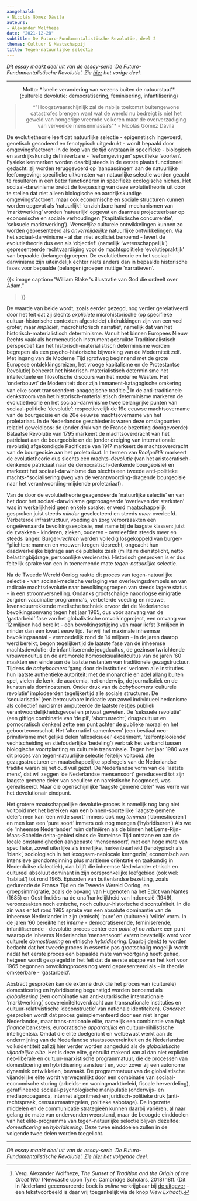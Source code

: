 ```yaml
---
aangehaald:
- Nicolás Gómez Dávila
auteurs:
- Alexander Wolfheze
date: "2021-12-28"
subtitle: De Futuro-Fundamentalistische Revolutie, deel 2
themas: Cultuur & Maatschappij
title: Tegen-natuurlijke selectie
---
```



_Dit essay maakt deel uit van de essay-serie 'De Futuro-Fundamentalistische Revolutie'. Zie [hier](https://reactionair.nl/artikelen/devolutie-theorie/) het vorige deel._

---


<p style="text-align: center;">
Motto: *‘snelle verandering van wezens buiten de natuurstaat’*<br>
(culturele devolutie: democratisering, feminisering, infantilisering)
</p>

<blockquote style="text-align: center;">
<p>*"Hoogstwaarschijnlijk zal de nabije toekomst buitengewone catastrofes brengen want wat de wereld nu bedreigt is niet het geweld van hongerige vreemde volkeren maar de oververzadiging van verveelde mensenmassa’s"* - Nicolás Gómez Dávila</p>
</blockquote>

De evolutietheorie leert dat natuurlijke selectie - epigenetisch ingevoerd, genetisch gecodeerd en fenotypisch uitgedrukt - wordt bepaald door omgevingsfactoren: in de loop van de tijd ontstaan in specifieke - biologisch en aardrijkskundig definieerbare - ‘leefomgevingen’ specifieke ‘soorten’. Fysieke kenmerken worden daarbij steeds in de eerste plaats functioneel gedacht: zij worden teruggevoerd op ‘aanpassingen’ aan de natuurlijke leefomgeving: specifieke uitkomsten van natuurlijke selectie worden geacht te resulteren in een beter functioneren in specifieke ecologische niches. Het sociaal-darwinisme breidt de toepassing van deze evolutietheorie uit door te stellen dat niet alleen biologische en aardrijkskundige omgevingsfactoren, maar ook economische en sociale structuren kunnen worden opgevat als ‘natuurlijk’: ‘onzichtbare hand’ mechanismen van ‘marktwerking’ worden ‘natuurlijk’ opgevat en daarmee projecteerbaar op economische en sociale verhoudingen (‘kapitalistische concurrentie’, ‘seksuele marktwerking’). _Wenselijke_ culturele ontwikkelingen kunnen zo worden gepresenteerd als _onvermijdelijke_ natuurlijke ontwikkelingen. Via het sociaal-darwinisme - al dan niet expliciet benoemd - levert de evolutietheorie dus een als ‘objectief’ (namelijk ‘wetenschappelijk’) gepresenteerde rechtvaardiging voor de machtspolitieke ‘evolutiepraktijk’ van bepaalde (belangen)groepen. De evolutietheorie en het sociaal-darwinisme zijn uiteindelijk echter niets anders dan in bepaalde historische fases voor bepaalde (belangen)groepen nuttige ‘narratieven’.

{{< image
	caption="William Blake 's illustratie van God die ordeelt over Adam."
>}}

De waarde van beide wordt, zoals eerder gezegd, nog verder gerelativeerd door het feit dat zij slechts _expliciete_ microhistorische (op specifieke cultuur-historische contexten afgestelde) uitdrukkingen zijn van een veel groter, maar _impliciet_, macrohistorisch narratief, namelijk dat van het historisch-materialistisch determinisme. Vanuit het binnen Europees Nieuw Rechts vaak als hermeneutisch instrument gebruikte Traditionalistisch perspectief kan het historisch-materialistisch determinisme worden begrepen als een psycho-historische bijwerking van de Moderniteit zelf. Met ingang van de Moderne Tijd (grofweg beginnend met de grote Europese ontdekkingsreizen, het vroege kapitalisme en de Protestantse Revolutie) beheerst het historisch-materialistisch determinisme het intellectuele en filosofische discours van het moderne Westen. Het ‘onderbouwt’ de Moderniteit door zijn immanent-katagogische omkering van elke soort transcendent-anagogische traditie.[^1] In de anti-traditionele denkstroom van het historisch-materialistisch determinisme markeren de evolutietheorie en het sociaal-darwinisme twee belangrijke punten van sociaal-politieke ‘devolutie’: respectievelijk de 19e eeuwse machtsovername van de bourgeoisie en de 20e eeuwse machtsovername van het proletariaat. In de Nederlandse geschiedenis waren deze omslagpunten relatief geweldloos: de (onder druk van de Franse bezetting doorgevoerde) Bataafse Revolutie van 1795 markeert de machtsoverdracht van het patriciaat aan de bourgeoisie en de (onder dreiging van internationale revolutie) afgekondigde Pacificatie van 1917 markeert de machtsoverdracht van de bourgeoisie aan het proletariaat. In termen van _Realpolitik_ markeert de evolutietheorie dus slechts een machts-*devolutie* (van het aristocratisch-denkende patriciaat naar de democratisch-denkende bourgeoisie) en markeert het sociaal-darwinisme dus slechts een tweede anti-politieke machts-*socialisering</i> (weg van de verantwoording-dragende bourgeoisie naar het verantwoording-mijdende proletariaat).

Van de door de evolutietheorie geagendeerde ‘natuurlijke selectie’ en van het door het sociaal-darwinisme gepropageerde ‘overleven der sterksten’ was in werkelijkheid geen enkele sprake: er werd maatschappelijk gesproken juist steeds _minder_ geselecteerd en steeds _meer_ overleefd. Verbeterde infrastructuur, voeding en zorg veroorzaakten een ongeëvenaarde bevolkingsexplosie, met name bij de laagste klassen: juist de zwakken - kinderen, zieken, ouderen - overleefden steeds meer en steeds langer. Burger-*rechten* werden volledig losgekoppeld van burger-*plichten</i>: mannen en vrouwen kregen kiesrecht, ongeacht hun daadwerkelijke bijdrage aan de publieke zaak (militaire dienstplicht, netto belastingbijdrage, persoonlijke verdienste). Historisch gesproken is er dus feitelijk sprake van een in toenemende mate _tegen-natuurlijke_ selectie.

Na de Tweede Wereld Oorlog raakte dit proces van tegen-natuurlijke selectie - van sociaal-medische verlaging van overlevingsdrempels en van radicale machtsdevolutie naar bevolkingsgroepen van steeds lagere status - in een stroomversnelling. Ondanks grootschalige naoorlogse emigratie zorgden vaccinatie-programma's, verbeterde voeding en nieuwe, levensduurrekkende medische techniek ervoor dat de Nederlandse bevolkingsomvang tegen het jaar 1965, dus vóór aanvang van de ‘gastarbeid’ fase van het globalistische omvolkingproject, een omvang van 12 miljoen had bereikt - een bevolkingsstijging van maar liefst 3 miljoen in minder dan een kwart eeuw tijd. Terwijl het maximale inheemse bevolkingsaantal - vermoedelijk rond de 14 miljoen - in de jaren daarop werd bereikt, begon tegelijkertijd de laatste fase van de inheemse machtsdevolutie: de infantiliserende jeugdcultus, de gezinsontwrichtende vrouwencultus en de antimorele homoseksualiteitcultus van de jaren ‘60 maakten een einde aan de laatste restanten van traditionele gezagstructuur. Tijdens de _babyboomers_ ‘gang door de instituties’ verloren alle instituties hun laatste authentieke autoriteit: met de monarchie en adel allang buiten spel, vielen de kerk, de academia, het onderwijs, de journalistiek en de kunsten als dominostenen. Onder druk van de _babyboomers_ ‘culturele revolutie’ implodeerden tegelijkertijd alle sociale structuren. De ‘secularisatie’ (een betrouwbare indicatie van zowel individueel hedonisme als collectief narcisme) amputeerde de laatste restjes publiek verantwoordelijkheidsgevoel en privaat geweten. De ‘seksuele revolutie’ (een giftige combinatie van ‘de pil’, ‘abortusrecht’, drugscultuur en pornocratisch denken) zette een punt achter de publieke moraal en het geboorteoverschot. Het ‘alternatief samenleven’ (een bestiaal neo-primitivisme met gelijke delen ‘alloseksueel’ experiment, ‘zelfontplooiende’ vechtscheiding en stiefouderlijke ‘bedeling’) verbrak het verband tussen biologische voortplanting en culturele transmissie. Tegen het jaar 1980 was dit proces van tegen-natuurlijke selectie feitelijk voltooid: alle gezagsstructuren en maatschappelijke spelregels van de Nederlandse traditie waren bij het oud vuil gezet. De Nederlandse vorm van de ‘laatste mens’, dat wil zeggen ‘de Nederlandse mensensoort’ gereduceerd tot zijn laagste gemene deler van seculiere en narcistische hoogmoed, was gerealiseerd. Maar die ogenschijnlijke ‘laagste gemene deler’ was verre van het devolutionair eindpunt.

Het grotere maatschappelijke devolutie-proces is namelijk nog lang niet voltooid met het bereiken van een binnen-soortelijke ‘laagste gemene deler’: men kan ‘een wilde soort’ immers ook nog _temmen_ (‘domesticeren’) en men kan een ‘pure soort’ immers ook nog mengen (‘hybridiseren’) Als we de ‘inheemse Nederlander’ ruim definiëren als de binnen het Eems-Rijn-Maas-Schelde delta-gebied sinds de Romeinse Tijd ontstane en aan de locale omstandigheden aangepaste ‘mensensoort’, met een hoge mate van specifieke, zowel uiterlijke als innerlijke, herkenbaarheid (fenotypisch als ‘blank’, sociologisch in het ‘exogaam-neolocale kerngezin’, economisch aan intensieve grondontginning plus maritieme oriëntatie en taalkundig in Nederduitse dialectiek), dan blijft die inheemse Nederlander etnisch en cultureel absoluut dominant in zijn oorspronkelijke leefgebied (ook wel: ‘habitat’) tot rond 1965. Episoden van buitenlandse bezetting, zoals gedurende de Franse Tijd en de Tweede Wereld Oorlog, en groepsimmigratie, zoals de opvang van Hugenoten na het Edict van Nantes (1685) en Oost-Indiërs na de onafhankelijkheid van Indonesië (1949), veroorzaakten noch etnische, noch cultuur-historische discontuïniteit. In die zin was er tot rond 1965 sprake van een absolute dominantie van de inheemse Nederlander in zijn (etnisch) ‘pure’ en (cultureel) ‘wilde’ vorm. In de jaren ’60 bereikte het _interne_ - democratiserende, feminiserende, infantiliserende - devolutie-proces echter een _point of no return_: een punt waarop de inheems Nederlandse ‘mensensoort’ _extern_ bevattelijk werd voor culturele _domesticering_ en etnische _hybridisering_. Daarbij denkt te worden bedacht dat het tweede proces in essentie pas grootschalig mogelijk wordt nadat het eerste proces een bepaalde mate van voortgang heeft gehad, hetgeen wordt gespiegeld in het feit dat de eerste etappe van het kort voor 1965 begonnen omvolkingproces nog werd gepresenteerd als - in theorie omkeerbare - ‘gastarbeid’.

Abstract gesproken kan de externe druk die het proces van (culturele) domesticering en hybridisering begunstigd worden benoemd als _globalisering_ (een combinatie van anti-autarkische internationale ‘marktwerking’, soevereiniteitoverdracht aan transnationale instituties en cultuur-relativistische ‘deconstructie’ van nationale identiteiten). _Concreet_ gesproken wordt dat proces geïmplementeerd door een niet langer Nederlandse, maar trans-nationale elite, namelijk een combinatie van _high finance_ banksters, eurocratische _apparatsjiks_ en cultuur-nihilistische intelligentsia. Omdat die elite doelgericht en welbewust werkt aan de ondermijning van de Nederlandse staatssoevereiniteit en de Nederlandse volksidentiteit zal zij hier verder worden aangeduid als de _globalistische vijandelijke elite_. Het is deze elite, gebruikt makend van al dan niet expliciet neo-liberale en cultuur-marxistische programmatuur, die de processen van domesticering en hybridisering aanstuurt en, voor zover zij een autonome dynamiek ontwikkelen, bewaakt. De programmatuur van de globalistische vijandelijke elite wordt verwezenlijkt door een combinatie van sociaal-economische sturing (arbeids- en woningmarktbeleid, fiscale herverdeling), geraffineerde sociaal-psychologische manipulatie (onderwijs- en mediapropaganda, internet algoritmes) en juridisch-politieke druk (anti-rechtspraak, censuurmaatregelen, politieke sabotage). De ingezette middelen en de communicatie strategieën kunnen daarbij variëren, al naar gelang de mate van ondervonden weerstand, maar de beoogde einddoelen van het elite-programma van tegen-natuurlijke selectie blijven dezelfde: _domesticering_ en _hybridisering_. Deze twee einddoelen zullen in de volgende twee delen worden toegelicht. 


---

_Dit essay maakt deel uit van de essay-serie 'De Futuro-Fundamentalistische Revolutie'. Zie [hier](https://reactionair.nl/artikelen/domesticering/) het volgende deel._


[^1]: Verg. Alexander Wolfheze, _The Sunset of Tradition and the Origin of the Great War_ (Newcastle upon Tyne: Cambridge Scholars, 2018) 18ff. (Dit in Nederland gecensureerde boek is _online_ verkrijgbaar bij [de uitgever](https://www.cambridgescholars.com/the-sunset-of-tradition-and-the-origin-of-the-great-war) - een tekstvoorbeeld is daar vrij toegankelijk via de knop _View Extract_).
